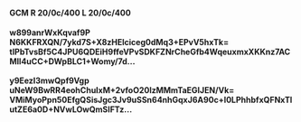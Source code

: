 #### GCM R 20/0c/400 L 20/0c/400
**w899anrWxKqvaf9P**<br/>**N6KKFRXQN/7ykd7S+X8zHElciceg0dMq3+EPvV5hxTk=**<br/>**tIPbTvsBf5C4JPU6QDEiH9ffeVPvSDKFZNrCheGfb4WqeuxmxXKKnz7ACMll4uCC+DWpBLC1+Womy/7d...**<br/><br/>
**y9EezI3mwQpf9Vgp**<br/>**uNeW9BwRR4eohChuIxM+2vfoO20lzMMmTaEGIJEN/Vk=**<br/>**VMiMyoPpn50EfgQSisJgc3Jv9uSSn64nhGqxJ6A90c+I0LPhhbfxQFNxTlutZE6a0D+NVwLOwQmSIFTz...**